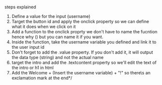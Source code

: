 steps explained
1. Define a value for the input (username)
2. Target the button id and apply the onclick property so we can define what it does when we click on it
3. Add a function to the onclick proprty we don't have to name the fucntion hence why () but you can name it if you want.
4. Inside the function, take the username variable you defined and link it to the user input id
5. Don't forget to add the .value property. If you don't add it, it will output the data type (string) and not the actual name
6. target the intro and add the .textcontent property so we'll edit the text of the intro or h1 in html
7. Add the Welcome + (Insert the username variable) + "!" so there\s an exclamation mark at the end*/